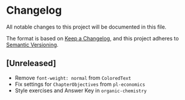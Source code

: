 # Changelog
All notable changes to this project will be documented in this file.

The format is based on [Keep a Changelog](https://keepachangelog.com/en/1.0.0/),
and this project adheres to [Semantic Versioning](https://semver.org/spec/v2.0.0.html).

## [Unreleased]

* Remove `font-weight: normal` from `ColoredText`
* Fix settings for `ChapterObjectives` from `pl-economics`
* Style exercises and Answer Key in `organic-chemistry`
